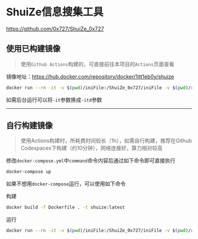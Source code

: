 # ShuiZe信息搜集工具
https://github.com/0x727/ShuiZe_0x727

## 使用已构建镜像

> 使用`Github Actions`构建的，可直接前往本项目的`Actions`页面查看

镜像地址：https://hub.docker.com/repository/docker/1itt1eb0y/shuize

```bash
docker run --rm -it -v $(pwd)/iniFile:/ShuiZe_0x727/iniFile -v $(pwd)/result:/ShuiZe_0x727/result --name shuize 1itt1eb0y/shuize:latest <shuize 参数>
```
如需后台运行可以将`-it`参数换成`-itd`参数

---

## 自行构建镜像

> 使用Actions构建时，所耗费时间较长（1h），如需自行构建，推荐在Github Codespaces下构建（约10分钟），网络连接好，算力相对较高

修改`docker-compose.yml`中`command`命令内容后通过如下命令即可直接执行
```bash
docker-compose up
```

如果不想用`docker-compose`运行，可以使用如下命令

构建
```bash
docker build -f Dockerfile . -t shuize:latest
```
运行
```bash
docker run --rm -it -v $(pwd)/iniFile:/ShuiZe_0x727/iniFile -v $(pwd)/result:/ShuiZe_0x727/result --name shuize shuize:latest <shuize 参数>
```
